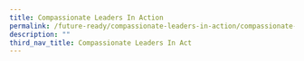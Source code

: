 ```yaml
---
title: Compassionate Leaders In Action
permalink: /future-ready/compassionate-leaders-in-action/compassionate-leaders-in-action/
description: ""
third_nav_title: Compassionate Leaders In Act
---
```

